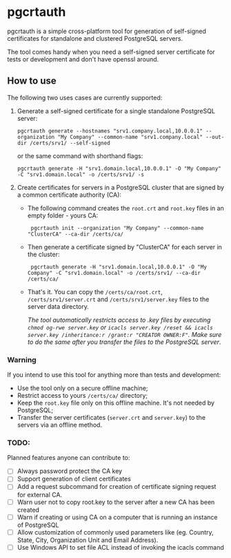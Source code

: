 # pgcrtauth

pgcrtauth is a simple cross-platform tool for generation of self-signed certificates for standalone and clustered PostgreSQL servers.

The tool comes handy when you need a self-signed server certificate for tests or development and don't have openssl around.

## How to use

The following two uses cases are currently supported:

1. Generate a self-signed certificate for a single standalone PostgreSQL server:
      
       pgcrtauth generate --hostnames "srv1.company.local,10.0.0.1" --organization "My Company" --common-name "srv1.company.local" --out-dir /certs/srv1/ --self-signed

   or the same command with shorthand flags:

       pgcrtauth generate -H "srv1.domain.local,10.0.0.1" -O "My Company" -C "srv1.domain.local" -o /certs/srv1/ -s

2. Create certificates for servers in a PostgreSQL cluster that are signed by a common certificate authority (CA):

   * The following command creates the `root.crt` and `root.key` files in an empty folder - yours CA:
      
          pgcrtauth init --organization "My Company" --common-name "ClusterCA" --ca-dir /certs/ca/

   * Then generate a certificate signed by "ClusterCA" for each server in the cluster:

          pgcrtauth generate -H "srv1.domain.local,10.0.0.1" -O "My Company" -C "srv1.domain.local" -o /certs/srv1/ --ca-dir /certs/ca/

   * That's it. You can copy the `/certs/ca/root.crt`, `/certs/srv1/server.crt` and `/certs/srv1/server.key` files to the server data directory.
   
      *The tool automatically restricts access to .key files by executing `chmod og-rwe server.key` or `icacls server.key /reset && icacls server.key /inheritance:r /grant:r "CREATOR OWNER:F"`. Make sure to do the same after you transfer the files to the PostgreSQL server*.

### Warning

If you intend to use this tool for anything more than tests and development:

- Use the tool only on a secure offline machine;
- Restrict access to yours `/certs/ca/` directory;
- Keep the `root.key` file only on this offline machine. It's not needed by PostgreSQL;
- Transfer the server certificates (`server.crt` and `server.key`) to the servers via an offline method.

### TODO:

Planned features anyone can contribute to:

- [ ] Always password protect the CA key
- [ ] Support generation of client certificates
- [ ] Add a request subcommand for creation of certificate signing request for external CA.
- [ ] Warn user not to copy root.key to the server after a new CA has been created
- [ ] Warn if creating or using CA on a computer that is running an instance of PostgreSQL
- [ ] Allow customization of commonly used parameters like (eg. Country, State, City, Organization Unit and Email Address).
- [ ] Use Windows API to set file ACL instead of invoking the icacls command